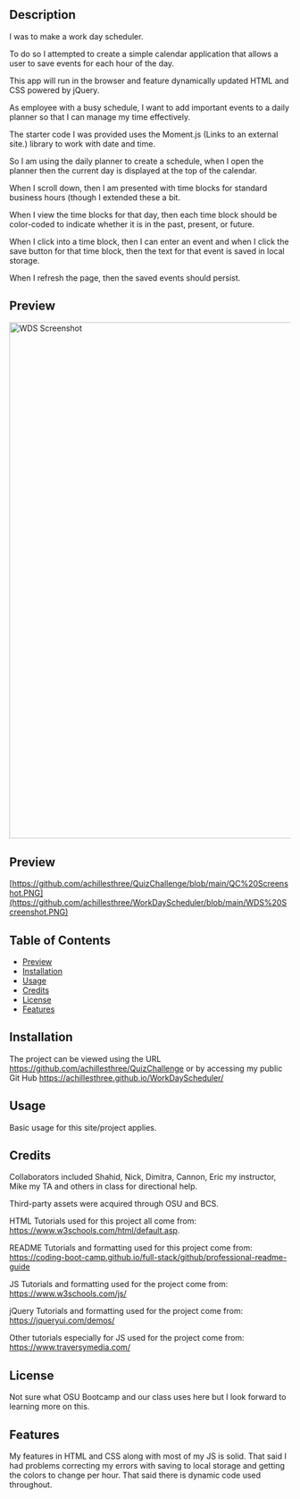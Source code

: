 # <WorkDayScheduler>

## Description

I was to make a work day scheduler.  

To do so I attempted to create a simple calendar application that allows a user to save events for each hour of the day. 

This app will run in the browser and feature dynamically updated HTML and CSS powered by jQuery.  
  
As employee with a busy schedule, I want to add important events to a daily planner so that I can manage my time effectively.

The starter code I was provided uses the Moment.js (Links to an external site.) library to work with date and time.
  
So I am using the daily planner to create a schedule, when I open the planner then the current day is displayed at the top of the calendar.

When I scroll down, then I am presented with time blocks for standard business hours (though I extended these a bit.
  
When I view the time blocks for that day, then each time block should be color-coded to indicate whether it is in the past, present, or future.
  
When I click into a time block, then I can enter an event and when I click the save button for that time block, then the text for that event is saved in local storage.

When I refresh the page, then the saved events should persist.
## Preview
<img width="924" alt="WDS Screenshot" src="https://user-images.githubusercontent.com/105816630/185509381-ff8960d8-4259-4573-9a61-1a03142cb273.PNG">

## Preview
[https://github.com/achillesthree/QuizChallenge/blob/main/QC%20Screenshot.PNG](https://github.com/achillesthree/WorkDayScheduler/blob/main/WDS%20Screenshot.PNG)

## Table of Contents
- [Preview](#preview)
- [Installation](#installation)
- [Usage](#usage)
- [Credits](#credits)
- [License](#license)
- [Features](#license)

## Installation

The project can be viewed using the URL https://github.com/achillesthree/QuizChallenge or by accessing my public Git Hub https://achillesthree.github.io/WorkDayScheduler/

## Usage

Basic usage for this site/project applies.

## Credits

Collaborators included Shahid, Nick, Dimitra, Cannon, Eric my instructor, Mike my TA and others in class for directional help.

Third-party assets were acquired through OSU and BCS.

HTML Tutorials used for this project all come from: https://www.w3schools.com/html/default.asp.

README Tutorials and formatting used for this project come from: https://coding-boot-camp.github.io/full-stack/github/professional-readme-guide

JS Tutorials and formatting used for the project come from: https://www.w3schools.com/js/

jQuery Tutorials and formatting used for the project come from: https://jqueryui.com/demos/
  
Other tutorials especially for JS used for the project come from: https://www.traversymedia.com/

## License

Not sure what OSU Bootcamp and our class uses here but I look forward to learning more on this.

## Features

My features in HTML and CSS along with most of my JS is solid. That said I had problems correcting my errors with saving to local storage and getting the colors to change per hour. That said there is dynamic code used throughout.  
